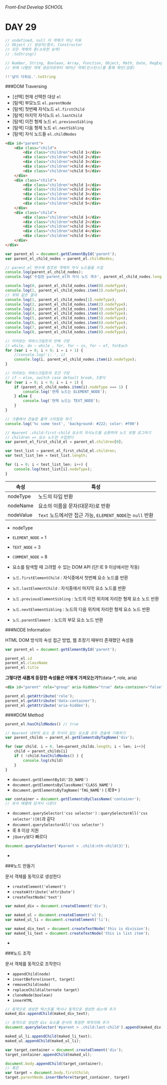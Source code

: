 ###### Front-End Develop SCHOOL

# DAY 29

```js
// undefined, null 이 객체가 아닌 이유
// Object // 생성자/함수, Constructor
// 모든 객체의 종(소유한 능력)
// .toString()

// Number, String, Boolean, Array, Function, Object, Math, Date, RegExp, ...
// 위에 나열된 객체 생성자로부터 태어난 객체(인스턴스)를 통해 확인(검증)

!!'날이 더워요.'.toString
```

###DOM Traversing

 - [선택] 현재 선택한 대상 `el`
 - [탐색] 부모노드 `el.parentNode`
 - [탐색] 첫번째 자식노드 `el.firstChild`
 - [탐색] 마지막 자식노드 `el.lastChild`
 - [탐색] 이전 형제 노드 `el.previousSibling`
 - [탐색] 다음 형제 노드 `el.nextSibling`
 - [탐색] 자식 노드들 `el.childNodes`

```html
<div id="parent">
	<div class="child">
		<div class="children">child 1</div>
		<div class="children">child 2</div>
		<div class="children">child 3</div>
		<div class="children">child 4</div>
		<div class="children">child 5</div>
	</div>
	<div class="child">
		<div class="children">child 1</div>
		<div class="children">child 2</div>
		<div class="children">child 3</div>
		<div class="children">child 4</div>
		<div class="children">child 5</div>
	</div>
	<div class="child">
		<div class="children">child 1</div>
		<div class="children">child 2</div>
		<div class="children">child 3</div>
		<div class="children">child 4</div>
		<div class="children">child 5</div>
	</div>
</div>
```
```javascript
var parent_el = document.getElementById('parent');
var parent_el_child_nodes = parent_el.childNodes;

// parent_el 변수에 참조된 객체의 자식 노드들을 수집
console.log(parent_el_child_nodes);
console.log('수집된 parent_el의 자식 노드 개수', parent_el_child_nodes.length);

console.log(0, parent_el_child_nodes.item(0).nodeType);
console.log(1, parent_el_child_nodes.item(1).nodeType);
// 위와 같은 결과
console.log(1, parent_el_child_nodes[1].nodeType);
console.log(2, parent_el_child_nodes.item(2).nodeType);
console.log(3, parent_el_child_nodes.item(3).nodeType);
console.log(4, parent_el_child_nodes.item(4).nodeType);
console.log(5, parent_el_child_nodes.item(5).nodeType);
console.log(6, parent_el_child_nodes.item(6).nodeType);
console.log(7, parent_el_child_nodes.item(7).nodeType);
console.log(8, parent_el_child_nodes.item(8).nodeType);

// 미리보는 자바스크립트의 반복 구문
// while, do ~ while , for, for ~ in, for ~ of, forEach
for (var i = 0; i < 9; i = i + 1) {
	//console.log('i: ', i)
	console.log(i, parent_el_child_nodes.item(i).nodeType);
}

// 미리보는 자바스크립트의 조건 구문
// if ~ else, switch case default break, 3항식
for (var i = 0; i < 9; i = i + 1) {
	if (parent_el_child_nodes.item(i).nodeType === 1) {
		console.log('현재 노드는 ELEMENT_NODE');
	} else {
		console.log('현재 노드는 TEXT_NODE');
	}
}

// 크롬에서 콘솔창 출력 스타일링 하기
console.log('%c some text', 'background: #222; color: #f00')

// #parent .child:first-child 요소의 자식노드를 순환하여 노드 유형 로그하기
// children => 요소 노드만 수집한다
var parent_el_first_child_el = parent_el.children[0];

var test_list = parent_el_first_child_el.children;
var test_list_len = test_list.length;

for (i = 0; i < test_list_len; i++) {
	console.log(test_list[i].nodeType);
}
```

| 속성 | 특성 |
|---|---|
|nodeType| 노드의 타입 반환 |
|nodeName| 요소의 이름을 문자(대문자)로 반환 |
|nodeValue| `Text` 노드에서만 접근 가능, `ELEMENT_NODE`는 `null` 반환 |

 - nodeType
  - `ELEMENT_NODE` = 1
  - `TEXT_NODE` = 3
  - `COMMENT_NODE` = 8

 - 요소를 탐색할 때 고려할 수 있는 DOM API (단! IE 9 이상에서만 작동)
  - `노드.firstElementChild` : 자식중에서 첫번째 요소 노드를 반환
  - `노드.lastElementChild` : 자식중에서 마지막 요소 노드를 반환
  - `노드.previousElementSibling` : 노드의 이전 위치에 자리한 형제 요소 노드 반환
  - `노드.nextElementSibling` : 노드의 다음 위치에 자리한 형제 요소 노드 반환
  - `노드.parentElement` : 노드의 부모 요소 노드 반환

###NODE Information

HTML DOM 방식의 속성 접근 방법, 웹 초창기 때부터 존재했던 속성들

```javascript
var parent_el = document.getElementById('parent');

parent_el.id
parent_el.className
parent_el.title
```

__그렇다면 새롭게 등장한 속성들은 어떻게 가져오는가?__(data-*, role, aria)

```html
<div id="parent" role="group" aria-hidden="true" data-container="false"></div>
```
```javascript
parent_el.getAttribute('role');
parent_el.getAttribute('data-container');
parent_el.getAttribute('aria-hidden');
```

####DOM Method

```javascript
parent_el.hasChildNodes() // true

// #parent 내부의 요소 중 자식이 없는 요소를 모두 콘솔에 기록하기
var parent_childs = parent_el.getElementsByTagName('div');

for (var child, i = 0, len=parent_childs.length; i < len; i++){
	child = parent_childs[i]
	if ( !child.hasChildNodes() ) {
		console.log(child)
	}
}
```

- `document.getElementById('ID_NAME')`
- `document.getElementsByClassName('CLASS_NAME')`
- `document.getElementsByTagName('TAG_NAME')` ( IE9+ )

```javascript
var container = document.getElementsByClassName('container');
// 유사 배열에 담겨서 나온다
```

 - `document.querySelector('css selector')` : `querySelectorAll('css selector')[0]`과 같다
 - `document.querySelectorAll('css selector')`
 - IE 8 이상 지원
 - `jQuery`보다 빠르다

```javascript
document.querySelector('#parent > .child:nth-child(3)');
```

-

###노드 만들기

문서 객체를 동적으로 생성한다
 - `createElement('element')`
 - `createAttribute('attribute')`
 - `createTextNode('text')`

```javascript
var maked_div = document.createElement('div');

var maked_ul = document.createElement('ul');
var maked_ul_li = document.createElement('li');

var maked_div_text = document.createTextNode('this is division');
var maked_li_text = document.createTextNode('this is list item');
```

-

###노드 조작

문서 객체를 동적으로 조작한다
 - `appendChild(node)`
 - `insertBefore(insert, target)`
 - `removeChild(node)`
 - `replaceChild(alternate target)`
 - `cloneNode(boolean)`
 - `innerHTML`

```javascript
// 동적으로 생성한 텍스트를 역시나 동적으로 생성한 div에 추가
maked_div.appendChild(maked_div_text);

// 동적으로 생성한 div 요소를 문서의 특정한 목적지에 추가
document.querySelector('#parent > .child:last-child').append(maked_div);

maked_ul_li.appendChild(maked_li_text);
maked_ul.appendChild(maked_ul_li);

var target_container = document.createElement('div');
target_container.appendChild(maked_ul);

document.body.appendChild(target_container);
// 혹은
var target = document.body.firstChild;
target.parentNode.insertBefore(target_container, target)
```
